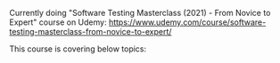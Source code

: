 Currently doing "Software Testing Masterclass (2021) - From Novice to Expert" course on Udemy: https://www.udemy.com/course/software-testing-masterclass-from-novice-to-expert/

This course is covering below topics:
